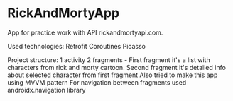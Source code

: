 # RickAndMortyApp

App for practice work with API rickandmortyapi.com.

Used technologies: 
Retrofit
Coroutines
Picasso

Project structure:
1 activity
2 fragments - First fragment it's a list with characters from rick and morty cartoon. Second fragment it's detailed info about selected character from first fragment
Also tried to make this app using MVVM pattern
For navigation between fragments used androidx.navigation library

